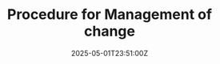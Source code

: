---
title: Procedure for Management of change
linkTitle: Procedure for Management of change
date: '2025-05-01T23:51:00Z'
weight: 1
description: Establish a systematic approach for managing changes in processes, ensuring
  evaluation, approval, implementation, and review to minimize risks. Key steps include
  identifying changes, submitting requests, conducting risk assessments, and executing
  plans while complying with ISO 20121 standards.
draft: false
ref: procedure-for-management-of-change
---